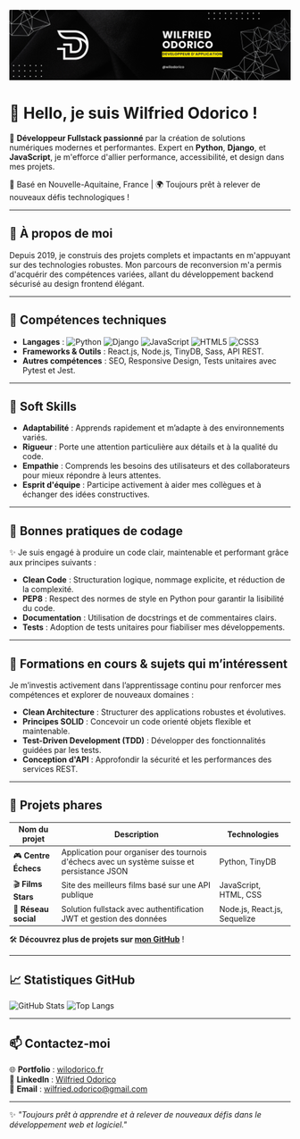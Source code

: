 ![Bannière de Wilfried Odorico](assets/Black-and-Yellow-Web-Developer-LinkedIn-Banner.png)

# 👋 Hello, je suis Wilfried Odorico !

🎯 **Développeur Fullstack passionné** par la création de solutions numériques modernes et performantes. Expert en **Python**, **Django**, et **JavaScript**, je m'efforce d'allier performance, accessibilité, et design dans mes projets.

📍 Basé en Nouvelle-Aquitaine, France | 🌍 Toujours prêt à relever de nouveaux défis technologiques !

---

## 🌟 **À propos de moi**

Depuis 2019, je construis des projets complets et impactants en m'appuyant sur des technologies robustes. Mon parcours de reconversion m'a permis d'acquérir des compétences variées, allant du développement backend sécurisé au design frontend élégant.

---

## 🔧 **Compétences techniques**

- **Langages** : ![Python](https://img.shields.io/badge/Python-3.9-blue) ![Django](https://img.shields.io/badge/Django-4.2-green) ![JavaScript](https://img.shields.io/badge/JavaScript-ES6-yellow) ![HTML5](https://img.shields.io/badge/HTML5-orange) ![CSS3](https://img.shields.io/badge/CSS3-blue)  
- **Frameworks & Outils** : React.js, Node.js, TinyDB, Sass, API REST.  
- **Autres compétences** : SEO, Responsive Design, Tests unitaires avec Pytest et Jest.  

---

## 🤝 **Soft Skills**

- **Adaptabilité** : Apprends rapidement et m’adapte à des environnements variés.  
- **Rigueur** : Porte une attention particulière aux détails et à la qualité du code.  
- **Empathie** : Comprends les besoins des utilisateurs et des collaborateurs pour mieux répondre à leurs attentes.  
- **Esprit d'équipe** : Participe activement à aider mes collègues et à échanger des idées constructives.

---

## 📜 **Bonnes pratiques de codage**

✨ Je suis engagé à produire un code clair, maintenable et performant grâce aux principes suivants :  
- **Clean Code** : Structuration logique, nommage explicite, et réduction de la complexité.  
- **PEP8** : Respect des normes de style en Python pour garantir la lisibilité du code.  
- **Documentation** : Utilisation de docstrings et de commentaires clairs.  
- **Tests** : Adoption de tests unitaires pour fiabiliser mes développements.  

---

## 📘 **Formations en cours & sujets qui m’intéressent**

Je m’investis activement dans l’apprentissage continu pour renforcer mes compétences et explorer de nouveaux domaines :  
- **Clean Architecture** : Structurer des applications robustes et évolutives.  
- **Principes SOLID** : Concevoir un code orienté objets flexible et maintenable.  
- **Test-Driven Development (TDD)** : Développer des fonctionnalités guidées par les tests.  
- **Conception d'API** : Approfondir la sécurité et les performances des services REST.

---

## 🌟 **Projets phares**

| Nom du projet        | Description                                                                                       | Technologies                   |
|----------------------|---------------------------------------------------------------------------------------------------|--------------------------------|
| 🎮 **Centre Échecs** | Application pour organiser des tournois d'échecs avec un système suisse et persistance JSON       | Python, TinyDB                |
| 🎬 **Films Stars**   | Site des meilleurs films basé sur une API publique                                                | JavaScript, HTML, CSS         |
| 💼 **Réseau social** | Solution fullstack avec authentification JWT et gestion des données                               | Node.js, React.js, Sequelize  |

🛠️ **Découvrez plus de projets sur [mon GitHub](https://github.com/wilodorico)** !

---

## 📈 **Statistiques GitHub**

![GitHub Stats](https://github-readme-stats.vercel.app/api?username=wilodorico&show_icons=true&theme=dark&hide_border=false&count_private=true&include_all_commits=true)
![Top Langs](https://github-readme-stats.vercel.app/api/top-langs/?username=wilodorico&layout=compact&theme=dark&hide_border=false)

---

## 📫 **Contactez-moi**

🌐 **Portfolio** : [wilodorico.fr](https://www.wilodorico.fr/)  
💼 **LinkedIn** : [Wilfried Odorico](https://www.linkedin.com/in/wilfried-odorico)  
📧 **Email** : [wilfried.odorico@gmail.com](mailto:wilfried.odorico@gmail.com)  

---

✨ *"Toujours prêt à apprendre et à relever de nouveaux défis dans le développement web et logiciel."*



